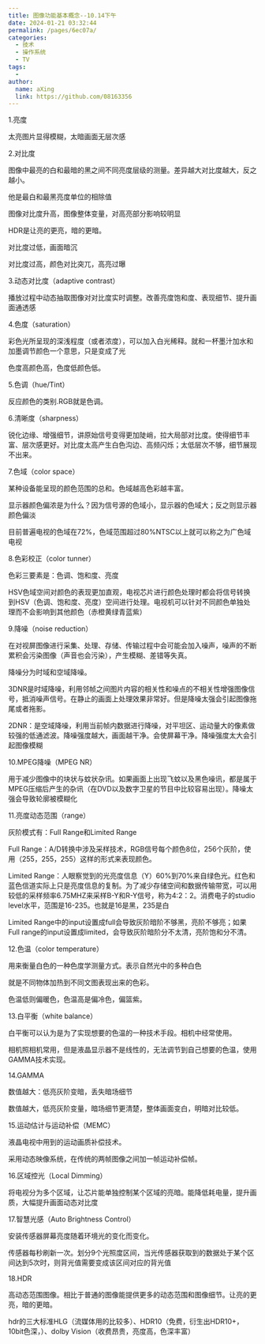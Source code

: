 ```yaml
---
title: 图像功能基本概念--10.14下午
date: 2024-01-21 03:32:44
permalink: /pages/6ec07a/
categories:
  - 技术
  - 操作系统
  - TV
tags:
  - 
author: 
  name: aXing
  link: https://github.com/08163356
---
```

1.亮度

太亮图片显得模糊，太暗画面无层次感

2.对比度

图像中最亮的白和最暗的黑之间不同亮度层级的测量。差异越大对比度越大，反之越小。

他是最白和最黑亮度单位的相除值

图像对比度升高，图像整体变量，对高亮部分影响较明显

HDR是让亮的更亮，暗的更暗。

对比度过低，画面暗沉

对比度过高，颜色对比突兀，高亮过曝

3.动态对比度（adaptive contrast）

播放过程中动态抽取图像对对比度实时调整。改善亮度饱和度、表现细节、提升画面通透感

4.色度（saturation）

彩色光所呈现的深浅程度（或者浓度），可以加入白光稀释。就和一杯墨汁加水和加墨调节颜色一个意思，只是变成了光

色度高颜色高，色度低颜色低。

5.色调（hue/Tint）

反应颜色的类别.RGB就是色调。

6.清晰度（sharpness）

锐化边缘、增强细节，讲原始信号变得更加陡峭，拉大局部对比度。使得细节丰富、层次感更好。对比度太高产生白色沟边、高频闪烁；太低层次不够，细节展现不出来。

7.色域（color space）

某种设备能呈现的颜色范围的总和。色域越高色彩越丰富。

显示器颜色偏浓是为什么？因为信号源的色域小，显示器的色域大；反之则显示器颜色偏淡

目前普遍电视的色域在72%，色域范围超过80%NTSC以上就可以称之为广色域电视

8.色彩校正（color tunner）

色彩三要素是：色调、饱和度、亮度

HSV色域空间对颜色的表现更加直观，电视芯片进行颜色处理时都会将信号转换到HSV（色调、饱和度、亮度）空间进行处理。电视机可以针对不同颜色单独处理而不会影响到其他颜色（赤橙黄绿青蓝紫）

9.降噪（noise reduction）

在对视屏图像进行采集、处理、存储、传输过程中会可能会加入噪声，噪声的不断累积会污染图像（声音也会污染），产生模糊、差错等失真。

降噪分为时域和空域降噪。

3DNR是时域降噪，利用邻帧之间图片内容的相关性和噪点的不相关性增强图像信号，抵消噪声信号。在静止的画面上处理效果非常好。但是降噪太强会引起图像拖尾或者拖影。

2DNR：是空域降噪，利用当前帧内数据进行降噪，对平坦区、运动量大的像素做较强的低通滤波。降噪强度越大，画面越干净。会使屏幕干净。降噪强度太大会引起图像模糊

10.MPEG降噪（MPEG NR）

用于减少图像中的块状与蚊状杂讯。如果画面上出现飞蚊以及黑色噪讯，都是属于MPEG压缩后产生的杂讯（在DVD以及数字卫星的节目中比较容易出现）。降噪太强会导致轮廓被模糊化

11.亮度动态范围（range）

灰阶模式有：Full Range和Limited Range

Full Range：A/D转换中涉及采样技术，RGB信号每个颜色8位，256个灰阶，使用（255，255，255）这样的形式来表现颜色。

Limited Range：人眼察觉到的光亮度信息（Y）60%到70%来自绿色光。红色和蓝色信道实际上只是亮度信息的复制。为了减少存储空间和数据传输带宽，可以用较低的采样频率6.75MHZ来采样B-Y和R-Y信号，称为4:2：2。消费电子的studio level水平，范围是16-235。也就是16是黑，235是白

Limited Range中的input设置成full会导致灰阶暗阶不够黑，亮阶不够亮；如果Full  range的input设置成limited，会导致灰阶暗阶分不太清，亮阶饱和分不清。

12.色温（color temperature）

用来衡量白色的一种色度学测量方式。表示自然光中的多种白色

就是不同物体加热到不同文图表现出来的色彩。

色温低则偏暖色，色温高是偏冷色，偏篮紫。

13.白平衡（white balance）

白平衡可以认为是为了实现想要的色温的一种技术手段。相机中经常使用。

相机照相机常用，但是液晶显示器不是线性的，无法调节到自己想要的色温，使用GAMMA技术实现。

14.GAMMA

数值越大：低亮灰阶变暗，丢失暗场细节

数值越大，低亮灰阶变量，暗场细节更清楚，整体画面变白，明暗对比较低。

15.运动估计与运动补偿（MEMC）

液晶电视中用到的运动画质补偿技术。

采用动态映像系统，在传统的两帧图像之间加一帧运动补偿帧。

16.区域控光（Local Dimming）

将电视分为多个区域，让芯片能单独控制某个区域的亮暗。能降低耗电量，提升画质，大幅提升画面动态对比度

17.智慧光感（Auto Brightness Control）

安装传感器屏幕亮度随着环境光的变化而变化。

传感器每秒刷新一次。划分9个光照度区间，当光传感器获取到的数据处于某个区间达到5次时，则背光值需要变成该区间对应的背光值

18.HDR

高动态范围图像。相比于普通的图像能提供更多的动态范围和图像细节。让亮的更亮，暗的更暗。

hdr的三大标准HLG（流媒体用的比较多）、HDR10（免费，衍生出HDR10+，10bit色深，）、dolby Vision（收费昂贵，亮度高，色深丰富）